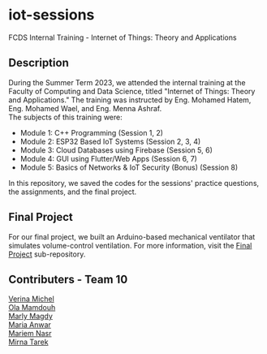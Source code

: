 # iot-sessions
FCDS Internal Training - Internet of Things: Theory and Applications

## Description
During the Summer Term 2023, we attended the internal training at the Faculty of Computing and Data Science, titled "Internet of Things: Theory and Applications." The training was instructed by Eng. Mohamed Hatem, Eng. Mohamed Wael, and Eng. Menna Ashraf.<br>
The subjects of this training were:
- Module 1: C++ Programming (Session 1, 2)
- Module 2: ESP32 Based IoT Systems (Session 2, 3, 4)
- Module 3: Cloud Databases using Firebase (Session 5, 6)
- Module 4: GUI using Flutter/Web Apps (Session 6, 7)
- Module 5: Basics of Networks & IoT Security (Bonus) (Session 8)

In this repository, we saved the codes for the sessions' practice questions, the assignments, and the final project.

## Final Project
For our final project, we built an Arduino-based mechanical ventilator that simulates volume-control ventilation. For more information, visit the [Final Project](/Final%20Project/) sub-repository.

## Contributers - Team 10
[Verina Michel](https://github.com/verinak)<br>
[Ola Mamdouh](https://github.com/olamahdi)<br>
[Marly Magdy](https://github.com/marlymagdy)<br>
[Maria Anwar](https://github.com/MariAnwar)<br>
[Mariem Nasr](https://github.com/MariemNasr)<br>
[Mirna Tarek](https://github.com/Mirna-tarek)<br>
